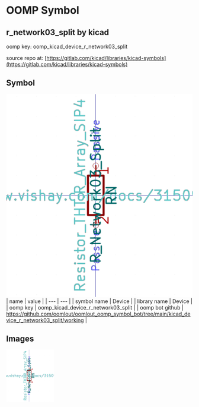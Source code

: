 # OOMP Symbol  
## r_network03_split  by kicad  
  
oomp key: oomp_kicad_device_r_network03_split  
  
source repo at: [https://gitlab.com/kicad/libraries/kicad-symbols](https://gitlab.com/kicad/libraries/kicad-symbols)  
## Symbol  
  
[![working.png](working_600.png)](working.png)  
| name | value | 
| --- | --- | 
| symbol name | Device | 
| library name | Device | 
| oomp key | oomp_kicad_device_r_network03_split | 
| oomp bot github | https://github.com/oomlout/oomlout_oomp_symbol_bot/tree/main/kicad_device_r_network03_split/working | 
## Images  
  
[![working.png](working_140.png)](working.png)  
